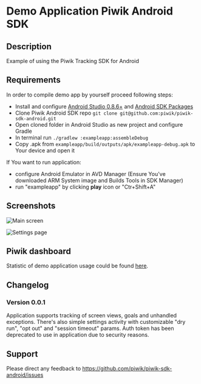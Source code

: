 # Demo Application Piwik Android SDK

## Description

Example of using the Piwik Tracking SDK for Android

## Requirements
 
In order to compile demo app by yourself proceed following steps:

* Install and configure [Android Studio 0.8.6+](http://developer.android.com/sdk/installing/studio.html) and [Android SDK Packages](http://developer.android.com/sdk/installing/adding-packages.html) 
* Clone Piwik Android SDK repo `git clone git@github.com:piwik/piwik-sdk-android.git`
* Open cloned folder in Android Studio as new project and configure Gradle
* In terminal run `./gradlew :exampleapp:assembleDebug`
* Copy .apk from `exampleapp/build/outputs/apk/exampleapp-debug.apk` to Your device and open it
    
If You want to run application:

* configure Android Emulator in AVD Manager (Ensure You've downloaded ARM System image and Builds Tools in SDK Manager)
* run "exampleapp" by clicking __play__ icon or "Ctr+Shift+A"


## Screenshots

![Main screen](http://i.imgur.com/O8RjRNil.png)

![Settings page](http://i.imgur.com/HQWSyfEl.png)
    
## Piwik dashboard 

Statistic of demo application usage could be found [here](http://beacons.testing.piwik.pro/).

## Changelog

### Version 0.0.1

Application supports tracking of screen views, goals and unhandled exceptions.
There's also simple settings activity with customizable "dry run", "opt out" and "session timeout" params.
Auth token has been deprecated to use in application due to security reasons.

## Support

Please direct any feedback to
https://github.com/piwik/piwik-sdk-android/issues

